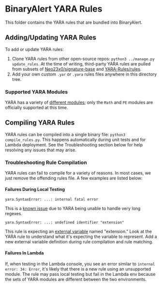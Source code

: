 # BinaryAlert YARA Rules
This folder contains the YARA rules that are bundled into BinaryAlert.


## Adding/Updating YARA Rules
To add or update YARA rules:
  1. Clone YARA rules from other open-source repos: `python3 ../manage.py update_rules`.
  At the time of writing, third-party YARA rules are pulled from subsets of
  [Neo23x0/signature-base](https://github.com/Neo23x0/signature-base) and
  [YARA-Rules/rules](https://github.com/YARA-Rules/rules).
  2. Add your own custom `.yar` or `.yara` rules files anywhere in this directory tree.


### Supported YARA Modules
YARA has a variety of [different modules](http://yara.readthedocs.io/en/latest/modules.html); only
the `Math` and `PE` modules are officially supported at this time.


## Compiling YARA Rules
YARA rules can be compiled into a single binary file: `python3 compile_rules.py`. This happens
automatically during unit tests and for Lambda deployment.
See the Troubleshooting section below for help resolving any issues that may arise.


### Troubleshooting Rule Compilation
YARA rules can fail to compile for a variety of reasons. In most cases, we just remove the offending
rules file. A few examples are listed below:


#### Failures During Local Testing

```
yara.SyntaxError: ...: internal fatal error
```

This is a [known issue](https://github.com/Yara-Rules/rules/issues/176) due to YARA being unable to
handle very long regexes.

```
yara.SyntaxError: ...: undefined identifier "extension"
```
This rule is expecting an
[external variable](http://yara.readthedocs.io/en/latest/writingrules.html#external-variables)
named "extension." Look at the YARA rule to understand what it's expecting the variable to
represent. Add a new external variable definition during rule compilation and rule matching.


#### Failures In Lambda
If, when testing in the Lambda console, you see an error similar to `internal error: 34: Error`,
it's likely that there is a new rule using an unsupported module. The rule may pass local testing
but fail in the Lambda env because the sets of YARA modules are different between
the two environments.

